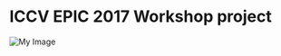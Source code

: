 # ICCV EPIC 2017 Workshop project

<img alt="My Image" src="data:image/png;base64,iVBORw0KGgoAAAANSUhEUgAAAg0AAAFKCAYAAACerWzdAAAABHNCSVQICAgIfAhkiAAAAAlwSFlz\nAAAPYQAAD2EBqD+naQAAIABJREFUeJzt3XeYFFXaBfBziIJEAZGgIgZkVcxpXbOirrsYV8yLOee4\nxhUjumJYdVl11TVhxrCu4TPnsCYEs2IkqEhOAzPn+2NqcIDpnuqa6r7VM+f3PDw0032rD1XQ9fat\nW/dSEszMzMzq0yx0ADMzMysPLhrMzMwsFhcNZmZmFouLBjMzM4vFRYOZmZnF4qLBzMzMYnHRYGZm\nZrG4aDAzM7NYXDSYmZlZLC4azMzMLBYXDWZmZhaLiwYzMzOLxUWDmZmZxeKiwczMzGJx0WBmZmax\nuGgwMzOzWFqEDmBmlgRJ6YEjS/Nee46YK6lNkrZrrdhFHw7fK+1ISxg26j2cedebq0v6tNC2JJ8e\ne/Xg7X/Tu3Mxoi36XnuOgCQmalvaYz5RUo8kbbf4TU+9dOEuaUdawtE3vox/PD12C0kvF/3NIu5p\nMDMzs1hcNJiZmVksLhrMzMwsFhcNZmZmFouLBjMzM4vFRYOZmZnF4qLBzMzMYqGk0BnMzApGsgpA\novv9E5gjqW2ShiRL+SHbT9JnhTYi+SCA3YuQp04Nmach7Sx5fC9p+SQNS5xzgKQPS/VmLhrMrFGK\nPriXljQ7dJZcSK4C4N+SNgudJZ9oX24m6bXQWfKJcraQVBk6Sy4kBwC4SNKg0FmS8OUJM2vMZpH8\nZ+gQuUj6AsBvSYrkyqHz5PE8gFdJzg0dJIYFJC8NHSIXSaMB/DE65n0CxymYiwYza+yOCh2gHl8D\nmCrpy9BB8ngOwGQAO4cOEoekv4TOUI/3APwi6evQQQrlosHMGqubAGwN4KfQQerRH8A8kr8NHSSP\nRyV1BfBM6CD1uBXAViTHhw5Sj80ANCe5augghfKYBjNr1EhOB7C+pM9DZ8mHpJIOECwVkrsCuFJS\nli+lgOQcAL0lTQ6dJZ9yOOaLc9FgZo1eOXw4kzwXwNqS9gydJZ9osGEzZfzkUSbH/HYAEyWdHjpL\nXC4azKzRiz6cv5V0Tugs+ZTDCZnk0qgeg9EydJZ8SL4P4HpJN4XOkk85HPPaXDSYWZNQDh/O0S2Y\n70jqGDpLPiQnAjhY0n9DZ8mnTHobNgLwhKQuobPE4YGQZtZUbAzg59Ah8oluwayKTiSZJWk5AI+H\nzhHDNtGYlsyS9BYAkVwzdJY43NNgZo0Kye8B9GrgZmZI6pBGnlxSmjWwjaSizZ1AcitUz9HQIMX+\ntk+yEg3/Ejy92D08aRzz0D0nLUK+uZlZmkiO33qr7XvcetM9idp/9tnHGLjz7wCgqN9OSerj0d+h\nTZtEM1NjpVW7QijuFz6S2wJ45uvPk9+A0GfV4ve4k6wa/Kf9OeySaxK1f+rpx3HEMQcCwC+pBlsM\nyarPP5qIli2TDQVZY50VMWvWzJRTFc6XJ8ysUSA5fputByYuGD7+ZAwG7vw7PDjy6ZSTLYqkxr7/\nTeKCYZX+3bFUmzbYbdDglJP9iuQOSKFguOmGkemFqgPJ+XvvdUDiguGJpx7DEcccWIpjXvXZ2AlM\nWjAMWL8vVlpxZWy+2TYpJyuciwYzK3skx2+7zQ49brkx2UlqzNgPsNMftyxJwTDmva+x9NLtErXv\nt2ZPtGnTFnfe8nDKyX5F8vcAnkyjYFimc/F6GkjO23fvP7e47OKrE7V//IlHcNSxQ0pSMHw6Zjxb\ntWqVqP06G66CPiuujAvOvSLlZMm4aDCzskZywnbb7NjjX/+8O1H7D0a/hz/suk1JCobR745Du3bt\nE7XvP2B5tG27NG678YGUk/2K5CAAjze0YLi5+AXDnP32GdLqkguHJ2r/2OOjcMzxB5esYGjdunWi\n9uttvBpW6rMKzj/rspSTJecxDWZWtqJBj8s989yTDbp+XoqCAQAGrLdS4m106rQMbr4h2aWXOEhu\nA+ARoGFjEW6+YSQ6F7dgmAVgqbtG3oa7Rt6WeDulKBgAsN+aPRNvY911NsQ5Z1ycXqgUuGgws3LW\nZ689Dph/4fl/S7yBfgO6L/Lnd957s6GZ6jLh09GTeiRtPGnSBJx1/kmL/OyDD99pcKjaJD1HEp+O\nnpR4G+ttunJRC4bIgBOP+8sXRx12YuINLH7M//PEqIZmqsvcT0dPapO08YsvP4sXX87eUh++PGFm\nZUvSgrS3uVKfVQCgF8kFJA9NabOp3+rQrWt3AJhDcjLJZP3fRTZ/wXwA1T0tJF9PabNVKW1noU03\n+h0A9CE5n+QBaW+/MXHRYGZWS3Qt/gcALQH0j05448KmWlLPHr0BoA2AVQB8F+W8IWyqRbVsUX23\nQDS3wNFRxhkk1wmbbFFdunQDqpcobw1g/SjnJ0FDZZSLBjOzOqjaKdEJb8voRFJF8ujQ2WqTNEXS\nslHO56OcP5LsFDpbbZLeizJ2A3BtlPOl0Llqk1Ql6cQo5++jjPNT7HEqey4azMzqIelbSZTUDNXd\n2CL5BclMrWsg6f7ohNcfwAdRzn+GzlWbpLmStohynhplnEly09DZapP0VZSxNYCNopxjQ+cKzUWD\nmVkBJJ0enUy2B1ARnUxOCJ2rNkmTJa0Y5XwuyjiRZOLBmMUg6a0oYxcAF0Q5GzxtdZqi3ofDo5y7\nRxkrSR4VOlsILhrMzBKQNE5Sy+hk0r3mOjjJlgBAMtmUjymTdG+UcQ0AL0Y5b6x5nmSyCS5SJGme\npIFRzrOjjLOjtS8AACQ3C5ewmqRPo4wtAAyIco6ueZ5k4rslyoWLBjOzBpJ0VnQy2RnAlGhehiNT\nWpQqFVHvw2qLjX2YiOqeiIdC56sh6bUoYyf8evniGQCvZOWkHI13OSrKuU+UUQAOydIxLwYXDWZm\nKZH0paR20clkRQAgWbRVKJOSNLJW78MwALuRPD9wrEVIqpD0hyjn0OjHs0NmqouksdF4FwLYCMjm\nMU+LiwYzs5RF9/q/CmBDAMmngSy+QwDsDWBdANcGzlInkj0B9AawNapvL80kkkcAeBLAegD6hE1T\nPJ4R0swsZZLuqP3njN1ksZCky2v/OYs5JY0HsHDcBclMFmGSFrlLJYv7Mg3uaTAzq2WPfQYCQPBB\nd/mMGfsBRj16LyRluhv85NOPAIBbQ+eoT3TMtw6dI5/nXngKL7/6XPDj7aLBzCwSnTxWkvRN6Cy5\nfDj2fZx/0WmKrqFn1kmnH45vvht3q6SDQ2fJp9Yx/zpwlJyee+EpXP/PK+dKCj4Q1JcnzMyw8OTR\nN8snj9Fj3sMFF59RJal56Cz5nHjqYfjuh29cMKTg2eefxA03Dp8jKRO38LpoMLMmr1bBkLk1Jmr8\n+ONEXHDxGZWSMv25fcIph+L78d+6YEjBu++9hY8/HZOZggEAKDXqW0rNrJFL6b74ohYMJH8A0LOB\nmyl6wZDSvvy3pCEpbKdO0UDIr1LYVJ9iXoYiORvVC4o1xGxJS6eRJy0e02BmZa3mHvlcv6KXHZ/j\nuWVRgh4GSb3qybhj9NJWOZ4/uxQ9DDH35eQ8z59VzIIhyjguZs4Dcjy3AoDexR63IqltPRkPj17a\nOsfzF2etYADc02BmjVz07XkqgIckHRI6T11IHgTgFgAVAPpltcs82pdCda9Hy9B5coly/gRgpKRM\nrQtSg+R1AI4BsABAT0k/BY4Ui4sGM2vUSG4H4P+yfLcByatR3eW+oqRTQufJpeYyS5b3JfDrJYws\n5yT5FKqP+buSbgqdJy4XDWbW6JGcBGA1SdNCZ6kLyVUlfU4y87dSRkXYMZJ2C50lH5KzAHTJ6lwW\nJHtImlAOx7w2j2kws6ZgIIBMLblcm6TPo4fjSS4TNEw9JD0DYNfQOWLYCsB/Q4fIRdKE6OGPJDsE\nDVMA9zSYWZNQDt/oSPYB8KKkFQNHyStaHbO/pCmhs+RTJse8P4C7JK0XOksc7mkws6biZpL7hg6R\nTzQAcoXQOWJYAcCPoUPE8BrJTUKHyEfSx6heMKwsuKfBzJqMMvnmeRKqr8WfEzpLPuWwL4HyyEny\nnwBe0WILnWWRiwYzazJIzgDQVdK80FnyKZMT3R4AdpV0QOgs+UQDIjtLqgidJZ9yOOaAiwZrJEj2\nAtC6RG83V9XL9RaMZN+0w+TxjaTKQhuRbA6gZNfUJSWa3Y/kigAKXYNhYwBHA/hzge1mSZpUYBsA\niY/5xwDWAFBVYLtxSvChTrI1gF6FtgPwJYCVC23UgGOeZF8OBLAbgKMKbDdd0s8J3i9pzk8ArInq\neRtiS7ovk3LRYI0CSW26WveSvNfrn01C0m8ErVs21/p9u6UdaQmTZ8zFZxOmHSHpxkLbkvzXpqt1\nL8m6AQ3Zl0mP+eufTUKh7V7/bFLiFQaXbt1Sa/fpUlCbKgn/+/InbLTKsrHb/PDLLHz788zVJX1a\naEaST6/Tp8v2bVoVNunk6G8mY9UeHVFIuzI65hMl9Sj4zQB0aNtKay5f2E0wC6qq8P64ydhg5fif\nD1/9OB2Tps7ZQtLLhWZMKtMLn5gV4rVLSnPbOPcckbhttw5tSpLzvte+xODh/5e4fTnsS6A8cvZd\nrkNJcg4b9R7OvOvNxO3vOnE7/KZ35xQT1a0pHPN1+nTFSxfukmKauh1948v4x9Nji/4+tfnuCTMz\nM4vFRYOZmZnF4qLBzMzMYnHRYGZmZrG4aDAzM7NYXDSYmZlZLL7l0hqN/777TegI9Zo3v7IkOT/5\noWHrCJXDvgTKI+fMOfNLkvOHX2Y1qP1LH43H1z9OTylN8ZTDMZ8yc15Jcv4yq/SrfntyJ2sUSP4J\nQL5V4joASOsT8TVJjyVpSPLSPE8vDaBhn/y1SPpLknYkWwG4IM9LtgDwUqJQS6qQdH6ShiQPBNA/\nz0uWApDWp+rjkl5J0rCeY94DwIQ8zxfqbEmFziKJaGnmfP9e+gEoeNKoXBrwb/MYAL3zvQRAWie1\nUZLeStKwnmO+LoD3kkVaUtJ9mZSLBmsSSArAbElLh86SC8mOAKYCOE3S30LnyYXkJADdACyV5fn8\no2M+TVKn0FlyIbkygC8AHCLpltB5con25WRJXUNnySfKua2k50JnySVanOowSWU5PKAsQ5sl1Jbk\nsyT3Cx2kLpKmRQ/3JTk6aJj8RqD6G92lJNP8llwMHaNjvmXoIHWR9GX08ECSXwQNU79lSBbcixHA\nsyTnhA6RxwQAJCmSO4cOUygXDdaUPAvgEUl3hQ6Sx8UA1pU0IHSQPJ4H0BbA8Unn5i+hTwBcIunF\n0EHyOArAlpJWCR0kj0pU90xn/ZxxFgAkXSekhIYAeFrS46GDFMqXJ6xJILmRpLfKYfnZqMv6LUmF\nrXJUYiSnABgg6bvQWepCspekH8rkmA8C8FdJ+cblBENyWQCzUX2JolSrySZC8g0AV0m6N3SWupDc\nWtLz5fDvsi4uGqxJiT6cL5C0bugs+ZTLB0o55CR5MoAtJO0aOks+0fX4pSXNDp0ll3I43kB55CR5\nAID9Je0QOkshXDRYkxN9OLeVlNnrniSbA5if9e5gklcB6ClpcOgs+UTHvHXGB262AzBFUsvQWXKJ\n7qyZKalV6Cz5kHwFwPWSRobOkk85FDeLc9FgTU45fDgDAMk7UH3HxxGhs+QTnZBbSZofOksuJNuj\nums96ye7ZwA8mfG7Z8riRFcOOUnuD+CAcuptcNFgTVL04fyEpCtDZ8mnTD74lgEwoQyudY8GMFTS\nA6Gz5JP1Y06yJaqL2awX3S8AuFnSnaGz5JP14704Fw3W6JE8OsdT1wM4JsYm3pT0ToqRlkByYwDr\n1/FULwAnAjitvm1IuiHtXIsjeRSqb7dc3GUArgIwqZ5NdJZ0cerBFpPCMf9f0ol94iK5FYDf1PHU\nWgB2RvU+zasUx7wu5XKiK4ec0S3gB5ZLb4OLBmu0ouuv884568LE27joknMBAMX84CF5TceOnY4/\n7phTEm8jyrmjpKdSC7YYkhXHHXNqy44dOyZqP+rh+zH2o9HF3pdtAMxO4ZiPl9QrrVyLI3ldnxX7\nHrP/fgclal9VWYVLhp0PAG0klXwu4WjMTYWk5qV+70KQHInqHsXbQ2fJpxyKmxpee8IapZqC4cP3\nvkb7du0TbWONdVbAbrvsjVGP3JNuuFpIXtO50zLHv/f254m30WfVLthum53wzHNPpJhsUSQrLrno\nqpb7Dj4wUfsb/nk1Pv5kTMqpFlVTMHw6Zjxat052pWT1tXph4HY74+lnHi/atymS16/UZ+Wjn/+/\nZB0ZFRUVWG2NHtht0GCMejTMXYWSKklmepAuAEjaJxpzk+miAdUTuv2fpO1DB6mPiwZrdEi2BjD3\nw3fHJS4Y1lxnRQzc7o/Yf++Di1Y0kLx2mWW6HPfum58l3kafVbvgjlsexn0PFu+yLcmKi4cOT1ww\nXP+Pq3Dl1Zfg/ruexB77DEw5XTWSbQHM+nTseLRulbRg6I0tN98ehx98HJ5+pjhz7pC8oe9Kqxz1\n3NNvJmo/Z84c9B/QGw+OfBp3jvxXWpnaAkiyutLPJCcDKHSWyHUlfV/om5H8F4BBhbYDsIDkTwW2\nqUja0xRNs56koOqQIOfrkpLsk8RcNFijskjB0L5Dom2suW4fbLftzth/74PTDVcLyWu7dOl63Dtv\nJF8DqM+qXXDnLQ+jTZu2KSZbFMmKCy/4W8v99vlzovbX3TAcw6+5FPff9WTKyX4V9TDM+mzseLRK\nWDD0H9AbW22xPQ476Nh0w9VC8oa+fVc56rmnkhUMs2bNwhrrrIAHRz6dcjJ0/f1qq3W9e++9097u\nEg4fNQr3ffjhcgAKLhoAHDz1vPOSvnVBa2Z0Gjo06fsAwLKlyDm7ogI9L7ts46RvlJSLBms0agqG\nAWuti0OP3D/RNj4c8z4GbvcHHLDPIemGqyW6lXL/VVbuh8H7JfuS8OZbr+KuWx/BUksVb7ZckvNb\nt27d4j+Pj8J/Hh9VcPt58+Zi9IfvlaJgmL3+ehvjgIP+lGgb77//P2yz9Y44dEic8ZHJkLwbwD7d\nunZv0DEvQsFgVhAXDdaYPLfBepvgrDOSD4LbffD2RS0YIvs/dO//NWgDZ513YrELhlUBtBh5+38S\nb+Ok0w4vasEQeX+ngYNw2CHHJd7A7oO3L2rBENmnIcf8l18mo2WLTE8xYU2EiwZrTA5v07btmDX6\np7fW01HHHwCg+vY4SS+ktNmxa/QfsEZK2wIAPPb4AwBwGcnn05j1UNLnJNGQfdmy5aInuR9/nAgA\nIDlUUuL+29ok9Ru854FK85gfe9JBALAsyfUkvZvSZsev0X9Az6SNJ03K+mKi1lRkfvSrWUj/uPaO\nmod/jZayLd6tFA3wx533BIC7AUyPchZvQEZCyy67XM3D2VHGr0lmbpXM6666FQB+AXBtlPPmwJHM\nMsNFg1kMkraK7qN+gGQlybkktwmdazGjJS0V5dwsOuG9QnKp0MFqk3RZlHErAK9HORs08qwIFkj6\nXZTzmSjjzGgSLrMmy0WDWQEkPRBNaNMBwNnRySRz09RKOiQ64Z0M4Jco55DAsRYh6WtJfaKcc6KM\n35HsHTpbbZLuiTJ2BHB5lPO2wLHMgnDRYJaApApJ20Ynk0dJLiA5j+S2obPVJuktSW2jnFvU6n0o\n3n2aCUi6NMq4KYAXo5wXhM5Vm6RKSVtGOZ8mWUVyDslNQ2czKxUXDWYNJOk+SS0AtANwZnTCu6P2\na0h2CZPuV5IOjk54JwL4Mcq5yIxNJPuFSVdN0veSVo5yzosyTiS5Qshci5N0t6RmktoAuCTKeSvJ\nhVMBk+weMKJZUbhoMEuJpPmSto9OeP8hOZ9kBcltJE0mOTx0RgCQ9D9J7aKc29TqfVgawCbRFNzB\nSbokyrg2fh1XcB4AkFwQNt2vJG0d5XwO1bMPziH5W0mTSNa70JhZOXHRYFYEku6V1FJSKwAnR/Pf\nn0RycOhstUkaEp3wTgAwEcBtAOYFDbUYSZMkrRblrIr2JUgmmVWwaCTdIal51PtwcZTzcpLFmTvb\nLAAXDWbFtwuAqdHjewAkm+u4iKKlvxcuzZulb/K1SboIwJ0AmgPoldVbYAEMBDAzevwUgEz03pg1\nlIsGsyKLBtB1lsSaa/WhM9VF0ms1GaMxGpkk6YBaOYu/YEIC0aWq9rWOeYMn3DLLAhcNZnm8+vqL\nQEZP8rU9+/wTQPWERJk1Y8b00BFieah6VdPMH/NoWeyiLeFtVpfMfpswC+3V11/E8GsvnicpU5Mj\nLW7/g3fFnDmzL5T0dugsucyYMR1DDt8TyHg3/UMP34O77r1luqSVQ2fJJ1pi/HBJmS9urHFx0WBW\nh6hgmCMpU/MZLG7/g3bBnLlzLkxrLYdiqF0wSJofOk8uDz48Enffe+t0SR1DZ8knKhiOkHRT6CzW\n9LhoMFtMVDDMlrR06Cz57DtkEObNm3tRpguGmeVRMDww6m6MvO+2cioYbgydxZomFw3WqFRVVmHq\ntCkN2sbway+eJaldSpHq1NCMn3w6FgCK3sPQkJySMOSw4hcMlZULGrw/R9532zRJnVKKVKeGZJw+\nYxpeee15wAWDBeaiwRoNSWNJjt5489XzvWwAgDEAqup4rhWAFYpdMAB4auPNV6/M83wLAP0BfJjj\n+TUA/LsEPQz17cvfAPgBwLQczw9ACXoYHnx45OgHHx6Z7yUDAIzO8Vw7AN2KXTAAeHzjzVfPt9hV\nWwArARib4/kBAC51wWChuWiwRkXS2vmejybcWRPVJ4qfS5NqUZJOyfc8ya4AfgLQL+QgzBj7ciqA\nFQFsKumN0qRaUsxjPgBAS0lB5p+QdHi+50nuCOAJAPMkbVSaVGaF8y2X1tTMAzAfQCXJNqHD5NAa\nwIsATiN5cOgwedQUNJOik15WTQLwDoDDQgfJYz1UF4rbknRvgmWWexqsqekEYAaA6ZLyXSIIqYOk\nrUgqmhgoq/YCMBRAZ0lPhg6Ti6Tlon25QegseawKYAMA72f9dk9r2tzTYE2KpLkA1gfwQegsuUj6\nOHo4j2RmC3tJj0paB9Xf4rPuZpL7hg6Ri6SDJH0LoG/oLGb5uGiwJkfSaFQPJsy6zvh1/YIsm0Oy\nZegQ+Ug6DMBdoXPEcCLJv4YOYZaLiwZrqg4h+Y/QIfKRNAcZXNyqDjsCGBU6RAwzs9xzAwCSrgFw\nfugc9amorMQKw4ah09Ch2GvkSEjZnM36m6lT0WnoUHQaOhT3js51A014xzz6KDoNHYrlhw3D7Ips\nL1OS6f9AZsUi6RaS/wJwVOgs9ViD5OeSVg0dJBdJL5F8MXSOGLYB8DyAzUMHqccUki1C3elRnylz\n5qDf8OH48eyzQ0fJa6ubbsLv+/XD1POq70weO2lS4ER16zR0KKaedx6uHzQIADBhxgy0bZXd2dbd\n02BN2dskNwwdIh9JHwFYJXSOGN4lmffWx9CitTl+FzpHDOsD+CJ0iFxWuuKKzBcMAPD+hAk4fYst\nFv55je7dA6ap28EPPoi7Bw9e5Gc92rcPlCYeFw3WlP0WwKuhQ8RwI8lMLgFdQ9L6AN4PnSOGW0ju\nFTpEPpLGoXr+i0xq0Sz7p40HxozBxQMHho5Rr4fGjsXv+/ULHaMgvjxhTZakBVkfwAcAko6IJii6\npxTvR/ICAOcmbFvXTJt5SUp0FiJZCSDJLakHkSx0X86SlOgrYJJ9AkAJ2/WT9HmCdrE1Y5bvAq42\nY948tM9wF385a7RFQ/QhWypPSSp4chuS/QF8VIQ8dUp6zz/JuSjhgLwG5Ex0zBO2uzkakV/oex0B\nYESC90uUM+G+7K0Hjiy43cNvjcNm/ZZjt47x58zinol2RY1meuDIghv1OPR2TLj5wILacM8RiT8r\n11xhGX44vLDODUn426Mf4LRd1ondZtio93DmXW8WvRugojKr05v86qD110enoUNx4HrrhY6S1+5r\nrIGXx43D5iutFDpKbI22aACAJB8oSXDPEYlL72H7b4LTd43/wZDUmifd16D2JdyXDWqfJOecigVo\n06qw/woNOOa8/IBNCjoZ1KiSCvqW1/vwOwp+j4bYdaPy+OArtGAIgWSifyOl8NWpp6LHpZdiwl/+\nsvBn8ysr0bJ584CplrTGssvizvfew/7rrhs6Sk637LHHwoGQNV4cNw5bZriIaNRFg1kchRYMkZLf\nY1YO3cLW+C3Tti3GnXoqOg0dCgDYYdVVcc/e2Rty8+qRR+L5L79cmPORAw7I5Ml46nnnYZc77sCL\n48ahdfPm+PaMM0JHystFg5mZFWSpli0X+XacVVuvvHJZ5HzkgANCR4gt+8NgzczMLBNcNJiZmVks\nLhrMkvEAAzNrclw0mCWTzcn2zcyKyAMhzZJpzD0Nsxp662uplDBn4iJxzLe/lDKnWVE16qKhhP9R\n303YbtoZd76BM+58I9UwRfAT9xzRu0TvNb8hjUt4zN9M2G7s6Xe8gdPvyO4xl3Q8gONzPU9yDoAO\nkhp0rBqqvomrSH4tqU+J4uSULyfJPQD0jla3NMu8Rls0xPhAqQLQXdJPJYq0BEnjkecbK8lrAewm\nafnSpVpSfe8fzVR4maS/5HtdscU85p0lTStRpCVIehn5j/ldADaV1Ld0qRKpIHlixk92K0b/NttG\ny4xn1dUkj5G0WuggZvVpymMaCOBHkmNDB8njAQC9SYrkCaHD5PEzgDNJzifZNnSYPAhgKsm3QwfJ\n4x8AVoqOefZmzFnU7STXCB2iHtMB9CSZ5c+6iQBOJJndqQvNIln+j1Rs0wBAUmY/9CS9BGB7ANMy\n/o3uZwBfA9hc0uzAWfL5EgAkZXk57B8A7ATge0klWaAqgbEAtgHwkKQsF93LAagE8IukJIs/lUov\nAI9Lei90ELP6NOWiYRUAm5H8LnSQfCQ9A6AZyR6hs+TxiKSVALweOkg9NgRwMMlXQgfJY7akJ1Hd\nw5TJXhtJG0h6HsBWobPkI2kSgJUAjAudJRdJD0YFzf9I7hA6j1l9mmzRIOlnSa8BKNUAv8QkdQAw\nPnSOXCSdGT28iOSdQcPkIWmKpFtRXSyWbNXOQkQnOqB6VdEZIbPEMJDkM6FD5BONX6ki2Tl0lnps\nDODJ0CExNXw7AAAfP0lEQVTM6tNki4ZaWpPM/lqvwEiSV4YOkY+kcwHsRzLrA2y7AJgSOkQ+kioA\nvEAys6vXSPo/ANuGzhFDXwBfhQ6RT9Tb8I57GyzrmnzREH04v0TytNBZ8pG0L4CTy+CEvAKyf0L+\nBcBYkvuHzpKPpG0BXBY6Rz12JPlO6BD5SJoKQFnvbZC0AdzbYBnX5IsGAJC0NYDLQ+eIYU1k/4T8\nHYDxJLcPnSWfaDDkHaFzxLAOyZ9Dh8hF0lMA1iMzv273yogGwmbcMyQHhg5hlouLhl+tTXJy6BD5\nRCPV55BcNXSWfCT1A/B06Bwx7FEG35I/ANAlq4MiI78H8FboEPlImgKAJLuFzpKPpO0BPBU6h1ku\nTapoINkuuv99iV8APgCwTK7nF/tV1C5EksfmydkNwGdxchYzY5Rzar73jrkvi5qznmP+IKq/JcfJ\nWdQBniSH1bN/ZoXel7lIegLABhmfCwGo7m34JnSIGJ4luV3oEGZ1yfr18dSQbA9g+qdjxqN162QD\n59fZcBV0X7YHPv3so+nppvsVyWMB/P3rz5N1eixYMB+r9F8OnToV9/ItyWlnnzm0w2GHHJOo/b/v\nuAlDLz4blZXFG4NKsh2AGZ9/NBEtW7ZMtI0+q3bBTjvsgieeeuTHdNP9iuTlHTp0PG30O8nG6lVU\nVGC1NXok/nedkj8AyPTASEm/kJxHsp2kmaHz5CJpu6gAzPolH2uCmkTRQLIDgGkNKRgGrN8X/Vdf\nE3vusi9OOzvZibI+JI8B+PevP092CbumYLjphpE494JTUk73K5Izzj5zaLukBcNtt9+ICy85B/fd\n+QT22Kc4l2/TKBj6rdkLOw4chEOHHIMnnnok3YARksM6dux02gf/S3a5vaZg+NeIe3HCqYelkadD\n82bNpvVs376gdst37AgAWKFTp9i9HTMrKjBlzpzBku4rLGV10dqrQ4cOzQocShHlnLFCp06x23w3\nbVq9U5TnQlI1+6YQy3fsWNC+BBqW0yyuRl80pFEwrLXuSujff02cftL5+Oqrz9MNGCF5dLNmza77\n6tNkS2HUFAw333APOndeJuV0vyI58+wzhy6dvGC4aWHBUCxpFAyrr9ULW22xPQ476Nh0w9VCclin\nTp1Pf//tLxK1rykYbv3n/ejQofATUy69O3TAB8fnXK8qNbe98w5OfPzxxO3fOvpoLN2qVYqJ6tZp\n6NAGtf/whNLMAN/QnGZxNOqigWQnAFPuvesxfPzxmETb2G/I7vhN/7Vwxsl/TTVbbSRPIjn8oXuf\nxPvvFz4ur0pV2H2vHXHzP+5B505FLRhm7bbLn9puuP4miXK+/OoLuPrvlxe7YOgIYOoDI/+LsWNH\nJ9rG3gcMwpabb4fDDz4u3XC1kLxqqdZLnXjbTfcm2peVVZXYY/BOuO3GB9C+fYciJDQzW1KjLhoA\nTFl37Q3w9+uTz4k0a9ZMnHnKBSlGWhTJZQAM32zTLfG3qy5JtI3PPv8Efz17WLELhu8AtP3pp58S\n53zltRfw4Mii31QxdcP1N8XVf092B21VVRWaN2+Bww8u3jdtkv0BnLjB+psk3pdvv/MG/vn3O10w\nmFlJNfaiYdgF515xRr/VfpN4A/0GdF/kzxcOOwsAujYs1q+iwVn414h7E2/jzHOOR+vWSy3ys4mT\nxoNkD0kTGpoRqF4em6QaknPxfTn6w3cbGqsuT1xx6Q079ViuZ6LGc+fOwWbbrLXIz/bcdwcASLbB\nOkj6uKHHfJudNkTLlsXvmjczq62xFw2pO/eMS3Da2cesGY1ufgXADllc2XG57j0xcdL4t0n2AnCs\npOtDZ1rcgLXWA1A9WAxABYANJSW7plBED9z9FPbYZ+CmUc7/AhgkqRymHjeLZVZFBT76sWg3CC00\nbe7cBrUvRcY0lCLn3AULiv4edXHRkMwLkvYiuSmASdHAu99H96tnhqTeAEDy6uiENwnA+pJ+CJts\nUZJIsjmA90muCeAaSSeGzrWYByWdTHIrADNItgGwhaSXA+cyaxBJ35J89LcjRpTqLd9P2G7wb0eM\n2C/VJLnNaUDbh347YkSpzq23l+h9FnLR0ACSXgfQHgBIPkHyvwDeBLBdlu4Dj07AJ5LsAuCDqPfh\nGEk3BI62UPTNfS0AIHl4VOQIwABJyUaxFoGkFwC0BQCS/xdNwvM0gD9G65iYlR1JuxTahmQLSSX7\nuhvdmlvQ7bkkd5M0qkiR6iRpj0LbkLxN0pAixEld1mdwKxuSdorukT4awA/RDH2ZWrFO0mRJvaOc\nq0YZp5FM7Xp9GiTdKImSmgG4P8r5dzJb6xtI2j7al0MB/BLl3Cx0LrNiI/kEgIZdayiNh0juGDpE\nPtG0AH8OnSMuFw0pk/SupI7RyeTU6ETybjQjZWZIOinK2BPA/6KcR4XOtThJ/aOc7wJYEOXsHzpX\nbZJeldQuynlhlPE5kkvV29isPO0IoHl0WTGTSNb0nmTqsnEdfgAAkg+GDhKHi4YiqvVNdD8A30Un\nk+0AIBoPEZykWZJ6RjlXiTJWklwOAEgmm20qZZJuldQ8yvlwlHNEzXoHJLcJHBEAIGmbKOMZAH6q\n3ftA8uCw6cwajuRDANqhelDwJ4Hj5LMHgInRmKlMrhwajYer+RJU1PVt0uKioQQkfSypU3QyOTu6\nXn9zqAWGcpF0SpSxBarHPgjAWJIvhE22KEn9opwvA5gX5XyG5IqBoy0k6W1J7aOcF0cZj87aMTcr\nlKTdaz3O7Iq7kg6s9TiTq+5Kminp++hxScdeJOWiocQkbR2dSKoAgOS8wJGWoGrdUT3Ic0sAW5I8\nP3CsJUi6S1JLAINRvbjP1wAyN3mBpK2iY14zaDZzx9zMLA4XDYFIWisa7Bd0acJ8oiqY0a/iTYvZ\nQJLuq8mJ6vkeMqmmhyTLx9zMLB8XDQX6ctznAJD5iX2mz5gWOkK9omWxM99d/8hj9wNAmJlUCjBv\nXjkMZjezcuaioQAvv/ocRtx89QJJ+4TOks/BR+6F2bNnXRE6Rz6VlZXYa/+dEN1WmVmPPHY/br/7\npvmSTg+dJZ/9hgzC/PkVl4XOYWaNmyd3iunlV5/D1dddVhldQ8+sg4/YC9OmTx0m6czQWXKpqqqq\nKRgyNe/C4h5+7D7ccffNCyRlbpxEbfv++Y+YVzHvEklnh85iZo2bi4YYXn71eVx93WVVkjK9vw46\n/E+YPmPapZLOCp0ll6qqKvxpvx3LqWDIdJG4z5//gIqKiosknRs6i5k1fpk+CWbF1dddKkmZncQE\nAM6/6LSyOHmUQ8Ewc+YM3HH3zfOz3sNw6NF7o6qq6kJJ54XOYmZNQ6MvGgbtuXWDt1GK6+6LLxud\nQEkKhhRyFntfVmw1cN2GbqMkBUMK+/ICSX9NIYqZWSyNumiIruvnvLZP8hIAZ+YqCkg2k1RVrHw1\n6vvmTbIKQM5r6yRbSppflHC1xMgpAFtKeinH880kFfVuCUm75nue5LWoXio868dcAKZIWibH8628\nQJaZlVqmR66XwF8AMDopL6EUJ4+YCKCC5Nt1PVmKgqE+JPeMHr5Isltdr8nI/jwO1ce8zlsoM5Kx\nRrNo5dQluGAwsxCaetHwL6D68gPJLE+4szSApSVtGDpIHmcAOA3Vq3xODpwln2EAIKkFyUwOciTZ\nA9W9gEtJ+n3oPGZmNRr15Yn6SDqU5GSSO0p6MnSeupCkpNkZWxV6CTUFDckKSf8InScXSWeS7EZy\nK0kvhM6Tw0RVr7KT5ULWzJqgpt7TAAAXArg/dIhcao0B+CxLCzLlkclv74u5DMDfQofIpdjjPorl\nzW+/DR2hXl9MnlwWOd/89lvMqvAVKMueJl80SJqJ6mVes24LANeFDhHD1yQzfauipM8BrB86Rwwr\nkrw3dIj6dLnoIrz9/fdYrVs33PrOO6Hj1GnijBnoNHQo2rVqhb5duuC3I0aEjlSnnW69FYNHjsTq\nyy6LiTNn4vo33ggdyWwRTfryRDmRNInkH0LniGEYgJOi360BJH1Lcvf6XxnOWtdcg3eOOQZ9OncG\nABy0fjZrsdWvugpTz/t1OovXjjwyYJq6jZk4EXMXLMAT+1TPUt9xqaVwzCabBE5ltqgm39MQObvW\n6H9rAEkjAFwUOkcM15LcOXSIGDJd2H83bdrCgiGrvpkyBZutmP0re9vdcgueP+yw0DHM8nLRUO1v\nAO4KHSKGD0j2Cx0ihkyf6CLDkOFxDbVMCB2g3L0/YQLWXHbZ0DHqNXdB5hdSNXPRACy85z3T1+Ej\nvwVwe+gQMXxIMtPjRCSNB7B66BwxDCD5eugQ5ewPq6+OB8aMCR2jXpv36YOvp0wJHcMsLxcNZUTS\nbAAbhc4Rw1AAfw0dojGQ9DMyfMwv22EHHP3oo6Fj5NW8WTPMr6rCT7NmhY6S1wP77ouNbrghdAyz\nvMqhG7kgJG8AcFTCtgXf6pZ08aUk79WQtoFynlJgk1MkDU/wPo8BSDRItIz2ZclyFuLIjTfGlS+/\njBUvvxyrd+2K9yZMwJgTTsCy7bLV0fTtGWdg9eHDsUzbtmjbsiU+mDABP51zTuhYi2jdogU+POEE\ndBo6FBv37o0JM2Zg6759cc0f/xg6mtlCja5oAND84TN2xC4b9imokSQUOoFSj0P/XdDrl3jPBwof\nwf3Z+KlYrWengtpwz4bdXpYk56Sps9G9U9vYr7/1uU9w8A0vJJ7jYfSVf8JaK3YpqM28+ZVo3bKw\nxUuX2uemgl6/uCT7cvQ3kzGgwL9bQ495IU7ZfHOcsvnmJXu/pD45+eTQEerVvV27Re7yMMsaX56I\nZH3GxRqFFgyhFFIwhFJowRBKoQWDmVmxuGgwMzOzWFw0mJmZWSwuGszMzCwWFw1mZmYWi4sGMzMz\ni8VFg5mZmcXSGOdpeHLXYU8OzPN8SwDzSxUmjw+554j2JXqvbxvQ9us89/y3AlDRgG0v7p6E7V4a\ncMr9a+Z5vgWALEzs/zH3HNGmRO/1RYnexyzTSDaXVBk6R2PR6IoGSaMAjMr1fDSz3rmSgq7EKGlA\nvuejnO0lzSxRpDpJWinXcyRPAnCSpBVKGGkJkq4AcEWu56N9eaKka0qXakmSfpPv+Shn62gtFDNL\nRzsA00KHaCya6uWJC0lODx0ihhnRiTmrpgFYnqRIdg0dph5Xk/wudIgY5pE8KHQIM7O6NLqehgJk\nfZq98QB6SroqdJB6PADg62hhpazrEzpAPT4E0F/SraGDmJnVpSn2NFwBoBuAyaGD1KM3gE9J5rtW\nH5ykPwE4NXSOepwMYB0An4cOkk90yWoKyT6Bo5iZ1anJFQ2STo++FbcnmXiBpGJTtdVR/e0zkyTd\nEj08k+SVQcPkIekqSR8AWIlk1hecWB4ZL27MrOlqckVDLV0A/BI6RAwfkVw7dIh8JA1D9bf5rFsb\nGT8hS5oHYBrJ3qGzmJktrskWDZJ+AdCOZKbHdUhaA8D7oXPEcDrJTI+/kDQa5dHb0BPA16FDmJkt\nrskWDZFOAMrhLooxJH8XOkQ+0W2PJ4bOEUM/ZHwOg+iWy+kke4TOYmZWW5MuGiRNA9Am6988Ja0F\n4OXQOWI4leTVoUPkI+kzVN8mmvV/+90BlMMtombWhGT9g7MU2gOYFTpEDKNJbhE6RD6SrgRwQugc\nMfQH8FXoEPlImg/gF5LdQmcxM6vR5IuGaMbF1mXQ27A2gBdD54jhZJJ3hw6Rj6TPAfQug96G5QBM\nDB3CzKxGpgcBJkHy0ATNjgHwHslrC2x3e5Ipf0n2ArBToe0ATCJ5HIA5BbSpkHR7gvdCNDNhocXU\nDAB7JDgOb0e3RRYs4TG/AMBTJO8tsN0tkqoKfTOSKwHYttB2AJol+ftJujnBe5mZ5dXoioY1u3e/\n6cqdkpyPAQA3xX3hXR98gNvfe+8rAM8leJ9RTw0ZsmGCdgBQUGGzw223AUCiogHALU8NGZKwafx9\nCQA73HbbZACJpqLefpVVbjr1d4nHiW4X94UXPv88Xvnmm4cBJJn98qmnhgxZNUE7oPB9CQAuGsws\ndY2uaGjdvDk2XqH46ye9MG5cg9qXImMayiFnm5YtS5Kzc9u2DWpfDvvSzCyfrF/TNTMzs4xodD0N\nZtYg+mbqVHQaOrRU71fw+JBIZa/LLks1SLGUcF+aFZ2LBjNbSNIMAAydoz6SlgmdIQ5JBe9Lks2S\nDLY1KwVfnjCzBmG150PnqA/JV0hmviACUBk6gFkuLhrMrKGmAdgqdIgYNgPwU+gQ+ZDcO/p93dBZ\nzOriosHMGupjAGNJjgodJBeSzwL4FMD3obPUY2T0+ztBU5jl4KLBzBIj2V7Sxqiein330Hny2A7A\ndEnrkFw2dJi6RPuSACDJn82WSf6HaWaJRQMnax4rZJZ8ameT9GPILLnU3pdmWeWiwczMzGJx0WBm\nZmaxuGgwMzOzWFw0mJmZWSwuGszMzCwWFw1mZmYWi4sGMzMzi8VFg5mZmcXiosHMzMxicdFgZmZm\nsbhoMDMzs1hcNJiZmVksLhrMzMwsFhcNZmZmFkuL0AGy4PKXXsKYiROx1cor4+D11w8dJ6dDHnwQ\n8ysrceymm2Kj5ZcPHadOz375Jf79zjvo2aEDLtx+e7Rs3jx0pDotPOZ9++LgDTYIHadO8ysrcciD\nDwIkTtt8c6y13HKhI5lZE9eki4b5lZXodvHFmHjWWViqRQt8M2VK6Eh1umf0aFz72mt47cgjAQDX\nv/FGJouGla64AtcNGoTb99oLAPDy119j8z59woZazIKqKnS96CL8cOaZWLpVK3w3bVroSHUa/sor\neOaLL/DfIUMAAJe88IKLBjMLrkkXDd0uvhhTzztv4Z9X7Nw5YJrcjnz44UVyHrPJJgHT1O3Wd97B\n4LXWws79+i38WdYKBgBYftgw/Hj22WgV9YAs37Fj4ERLqqyqwsXPP4/J55678GdnbbVVuEBmZhGP\naci46XPnLnIizqqhzz2Hy3bcMXSMes2ZP39hwZBVYyZNwqEbbhg6hpnZElw0ZNznkyej29JLh45R\nr2lz54aO0Gh8MXkyurdrFzqGmdkSXDRk3Pq9euG2d98NHaNeg/r3x/NffRU6RqMwcNVVcc1rr4WO\nYWa2hCZdNLx51FHoN3z4Ij+rkgKlyW21rl3x7Jdfho6R12177ond7rwTlVVVC382fvr0gInq9twh\nh2DD668PHSOv9q1boxmJjyZNCh3FzGwRTXogZL9u3fDogQei09ChAIBl2rTBF6eeGjjVkt46+mgc\n++ij2OOuuwAA2628Mh7Yb7/AqZY09bzzsPa11+KbqVMBAPfusw96dugQONWi1uvVC7fvtRe6XnQR\nFlRVoUvbtvgyg8d83GmnYf/77sN/PvkEALBL//7495/+FDiVmTV1TbpoAIB+XbsucmdCVl03aBCu\nGzQodIx6fXD88aEj1Kt/t274+ZxzQseo153RratmZlnRpC9PmJmZWXwuGszMzCwWFw1mZmYWi4sG\nMzMzi8VFg5mZmcXiosHMzMxicdFgZmZmsbhoMDMzs1hcNJiZmVksLhrMzMwsFhcNZmZmFouLBjMz\nM4vFRYOZmZnF4qLBzMzMYnHRYGZmZrG4aDAzM7NYXDSYmZlZLC4azMzMLBYXDWZmZhaLiwYzMzOL\nxUWDmZmZxeKiwczMzGJx0WBmZmaxUFLoDKkiWcq/0IaS/ldoI5IjABxRhDx1ksQk7UhWAUjUNoHv\nJK2QpGGJj3lnSVMLbURyFIBdi5CnTkmPeVIk35S0cSnfs1Ak35K0Uegc9SGpUh+/QpFcGsB9knYO\nnSUfkhMArC5pWugs+ZTDMa/RInSAtJXDjpd0JIAjQ+eoj6SCe6JI7i7poWLkyaVMjvluhbYhuZSk\nucXIY2aWRJO/PEGyC8n5oXPUh+T3JPcKnSOGB0MHqA/JzUlm+ptHZCbJTUOHMDOr0eSLBgA/A2hB\nctnQQerRC8C9oUPkQ/Kv0e+vBY5Sn5cAdCDZKXSQXEi2BNAcwKuhs5iZ1WjSRQPJdgCOAjAXwOuB\n4+RE8iUAdwLYluQ1ofPkUdMTcnd00ssckr0ADAbwDYD3A8fJ53MA1wJYluTFocOYmQFNvGgAME/S\nCADNJa0cOkwukrYA8C6AKZJOCJ0nF0m/iX6/TlJWL/lMlHQfgDaS+oQOk0utbL0knR0yi5lZjSZd\nNNQ6sWV+IB2ALwFkenR6OZBUGT3M+uUoAHgRQOfQIczMajTpoqGWcriL5EcAmb0GX8vE0AEakckA\ntg4dwsyshouGMiHpDQD9QueIIauXJcrRmNABzMxqc9FQXjI77qKWH0MHaEQWAFgndAgzsxouGspL\nq9ABYlhAcsXQIRoJAegfOoSZWQ0XDeWlHAZCTggdoBFZAGC50CHMzGq4aLC0/QTAPQ3pEKoneDIz\nywQXDZa2uQDahg7RSCwIHcDMrDYXDZa2TwG0Dx2iMYjmEXFPg1ly00MHaGxcNFjaFsCXJ9JUDhOP\nmVkT4aLB0uaBkOny/1Ezywx/IFnafgCwaugQjUg5zFZqZk2EiwZL20wA7UKHiOGb0AHMzMqNi4Zq\nL4QO0FhI+hRAj9A5YpgaOoCZWbmhpNAZioJkUf5iklIbmEZyBRTnG+92kp5Na2MkZ6AIvQdp7kug\naMe8UlJqlwhI/gHAY2ltr5aVJX2V1sbK4f8PULSc70taN62NkTwLwMVpba+WZkrxA7yJH/PbJf05\nrY0V65invS+TaNTXS7/6eW6q2+vbdalUtwcAu+21L6684ZbUtnfcofvj8YcfSG17NcphXwLp5qyo\nqMDqPTuktr0aZ/71Ehx+7MmpbW/3HbbA+++8ldr2ajTFYz7ll8lYf7VeqW2vxuV/vwl77nNAatsr\nh30JFCdn+w4d8cFXk1Lb3tdffYFtNlozte3VePGdT7D8in1S216xjnmhfHnCzMzMYnHRYGZmZrG4\naDAzM7NYXDSYmZlZLC4azMzMLBYXDWZmZhaLiwYzMzOLxUWDmZmZxeKiwczMzGJx0WBmZmaxuGgw\nMzOzWFw0mJmZWSwuGszMzCwWFw1mZmYWi4sGMzMzi8VFg5mZmcXiosHMzMxicdFgZmZmsbhoMDMz\ns1goKXSGoiD5CoDWKW/2UUkXprUxkksBeDmt7dWyuaS5aW2M5BUAtkpre5F5kn6X5gZJvg6gRZrb\nBPBvSdeltTGSywB4Kq3t1bKZpIq0NkbyegAbpbW9yAxJ26S5QZJvAGie5jYBXCfp32ltjOQKAB5M\na3s1JG2Y5vZI/gvAgDS3CWCypB3T3CDJt9PcXuRMSc+mtTGSfQHcm9b2aqR9zJNotEWDmZmZASSf\nljSw1p+HAviNpD1zvSbntlw0mJmZNV4kJYm1/vwogE0ldcv1mlya9JgGkvuT/CB0jvqQrCL5BMnZ\nobPkQvLPJN8keR/Jm0LnqQ/JzFbLJHuSVM2v0HnyIfkzyctIjg6dpS4kB9fel1ndnyRbkKwgeSnJ\n6aHz5EKyF8lvST5GclDoPLWR3JrkQ4sfY5ILop9/FCpbbdF55yuSPWr9bDeSL5C8qBjvuXgxIGlQ\n7YKhrtfk0uR7GkjuJem+0DlyIfmFpFWix78DsJGk4YFjLYHkHpIejB7HqlhDIfkJgLmS1gmdpS4k\newLoK+mV0FnyIfk+gE3SHD9TTCTXALCSpP+EzrI4ks9L2jp6PABAa0nFuHbfILX/b2f1//liGZ8F\nsLOkuSRHAPiLpClhEwIk7wFwkqQJtX7WF8DBks4Jl6x+TbqnoRzUFAzR41cArB4wTk61CoblAHwb\nOE5OJLsDeCZ0jjhInh46Qz3WBnBH9A1+79BhYng3iwVD5EqSNUXsOVksGCJzQgco0Ea1itq/IP0B\n3U1O2iPNrYhITgHQNXSOXEjeCWBLAPuFzpLHREmMviVn2f2SemT121wte6l6h1YAuCd0mFxIXo6M\nFtwAIOk/JMeSnAjg89B58mgTOkCB2tU8kDQl6sUZFTBP2XNPQ5mIutS7S6oMnSUXSftLWh7AQ6Gz\n1IXk7gBuI3ksgK7R75kjabykmuudq5M8L2igPPTr9c0vSXYKGia/0ySNCx0iF5KfSVpD0rYA7iR5\nQOhMOfw+GiMwK3SQmBbehkyyG4BvAmZpFFw0lAGSPwLon+Z9+EU2iWTb0CEWJ+khSQdF8y70SnP+\nhTSR7Fzrj1sDyOpg3apaj9tLmhosSflbtdbjXwAEvx+/LpKekNRC0tJY9Phn1Vcka3rU/wLgpZBh\nGoMmfXkimgyoHcmTUD3Z0FaBIy2B5BcAugGoIgkAb0tKe9KdBiP5Lqq7/QSgnaTM3ulRBo4kuTqA\nV1E90VBW/59uRvIxAP8DkNrEOEXyRugA9egRXZo4CsBDWb0kFV3WuxzADZLSnlSrQUgeDOCw6PHr\nkjaV1J/kXJJHATha0slhUy4876wK4BGSd0m6JrrjbB1U/zvYVtKmYVPm1uTvnjAzM7N4fHnCzMzM\nYnHRYGZmZrG4aDAzM7NYXDSYmZlZLC4azMzMLBYXDWZmZhaLiwYzMzOLxUWDmZmZxeKiwczMzGJx\n0WBmZmaxuGgwMzOzWFw0mJmZWSwuGszMzCwWFw1mZmYWi4sGMzMzi8VFg5mZmcXiosHMzMxicdFg\nZmZmsbhoMDMzs1hcNJiZmVksLhrMzMwsFhcNZmZmFouLBjMzM4vFRYOZmZnF4qLBzMzMYnHRYGZm\nZrG4aDAzM7NYXDSYmZlZLC4azMzMLBYXDWZmZhbL/wO27lsVk0rQWAAAAABJRU5ErkJggg==" />
